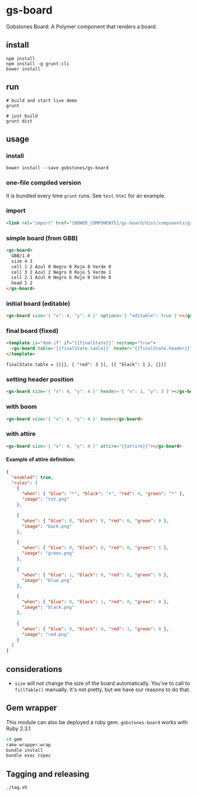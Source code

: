 # gs-board

Gobstones Board: A Polymer component that renders a board.

## install
```
npm install
npm install -g grunt-cli
bower install
```

## run

```
# build and start live demo
grunt

# just build
grunt dist
```

## usage

### install
```
bower install --save gobstones/gs-board
```

### one-file compiled version
It is bundled every time `grunt` runs. See `test.html` for an example.

### import
```html
<link rel="import" href="{BOWER_COMPONENTS}/gs-board/dist/components/gs-board.html">
```

### simple board (from GBB)
```html
<gs-board>
  GBB/1.0
  size 4 3
  cell 1 2 Azul 0 Negro 0 Rojo 8 Verde 0
  cell 3 2 Azul 2 Negro 0 Rojo 5 Verde 1
  cell 2 1 Azul 0 Negro 6 Rojo 0 Verde 0
  head 1 2
</gs-board>
```

### initial board (editable)
```html
<gs-board size='{ "x": 4, "y": 4 }' options='{ "editable": true }'></gs-board>
```

### final board (fixed)
```html
<template is="dom-if" if="{{finalState}}" restamp="true">
  <gs-board table='{{finalState.table}}' header="{{finalState.header}}"></gs-board>
</template>
```
```
finalState.table = [[{}, { "red": 3 }], [{ "black": 1 }, {}]]
```

### setting header position
```html
<gs-board size='{ "x": 4, "y": 4 }' header='{ "x": 1, "y": 3 }'></gs-board>
```

### with boom
```html
<gs-board size='{ "x": 4, "y": 4 }' boom></gs-board>
```

### with attire
```html
<gs-board size='{ "x": 4, "y": 4 }' attire="{{attire}}"></gs-board>
```

#### Example of attire definition:
```json
{
  "enabled": true,
  "rules": [
    {
      "when": { "blue": "*", "black": "+", "red": 4, "green": "*" },
      "image": "tnt.png"
    },

    {
      "when": { "blue": 0, "black": 0, "red": 0, "green": 0 },
      "image": "back.png"
    },

    {
      "when": { "blue": 0, "black": 0, "red": 0, "green": 1 },
      "image": "green.png"
    },

    {
      "when": { "blue": 1, "black": 0, "red": 0, "green": 0 },
      "image": "blue.png"
    },

    {
      "when": { "blue": 0, "black": 1, "red": 0, "green": 0 },
      "image": "black.png"
    },

    {
      "when": { "blue": 0, "black": 0, "red": 1, "green": 0 },
      "image": "red.png"
    }
  ]
}
```

## considerations
- `size` will not change the size of the board automatically. You've to call to `fillTable()` manually. It's not pretty, but we have our reasons to do that.


## Gem wrapper

This module can also be deployed a ruby gem. `gobstones-board` works with Ruby 2.3.1

```bash
cd gem
rake wrapper:wrap
bundle install
bundle exec rspec
```

## Tagging and releasing

```bash
./tag.sh
```

